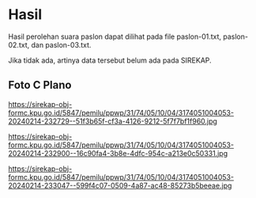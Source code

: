 # Hasil

Hasil perolehan suara paslon dapat dilihat pada file paslon-01.txt, paslon-02.txt, dan paslon-03.txt.

Jika tidak ada, artinya data tersebut belum ada pada SIREKAP.

## Foto C Plano

https://sirekap-obj-formc.kpu.go.id/5847/pemilu/ppwp/31/74/05/10/04/3174051004053-20240214-232729--51f3b65f-cf3a-4126-9212-5f7f7bf1f960.jpg

https://sirekap-obj-formc.kpu.go.id/5847/pemilu/ppwp/31/74/05/10/04/3174051004053-20240214-232900--16c90fa4-3b8e-4dfc-954c-a213e0c50331.jpg

https://sirekap-obj-formc.kpu.go.id/5847/pemilu/ppwp/31/74/05/10/04/3174051004053-20240214-233047--599f4c07-0509-4a87-ac48-85273b5beeae.jpg
